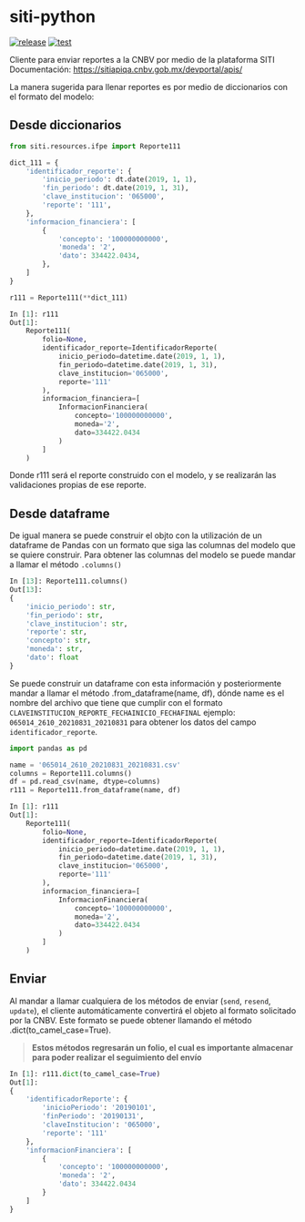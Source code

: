 # siti-python
[![release](https://github.com/cuenca-mx/siti-python/actions/workflows/release.yml/badge.svg)](https://github.com/cuenca-mx/siti-python/actions/workflows/release.yml)
[![test](https://github.com/cuenca-mx/siti-python/actions/workflows/test.yml/badge.svg)](https://github.com/cuenca-mx/siti-python/actions/workflows/test.yml)

Cliente para enviar reportes a la CNBV por medio de la plataforma SITI
Documentación: https://sitiapiqa.cnbv.gob.mx/devportal/apis/

La manera sugerida para llenar reportes es por medio de diccionarios con el formato del modelo:

## Desde diccionarios

```python
from siti.resources.ifpe import Reporte111

dict_111 = {
    'identificador_reporte': {
        'inicio_periodo': dt.date(2019, 1, 1),
        'fin_periodo': dt.date(2019, 1, 31),
        'clave_institucion': '065000',
        'reporte': '111',
    },
    'informacion_financiera': [
        {
            'concepto': '100000000000',
            'moneda': '2',
            'dato': 334422.0434,
        },
    ]
}

r111 = Reporte111(**dict_111)

In [1]: r111
Out[1]: 
    Reporte111(
        folio=None,
        identificador_reporte=IdentificadorReporte(
            inicio_periodo=datetime.date(2019, 1, 1),
            fin_periodo=datetime.date(2019, 1, 31),
            clave_institucion='065000',
            reporte='111'
        ),
        informacion_financiera=[
            InformacionFinanciera(
                concepto='100000000000',
                moneda='2',
                dato=334422.0434
            )
        ]
    )
```

Donde r111 será el reporte construido con el modelo, y se realizarán las validaciones propias de ese reporte.


## Desde dataframe
De igual manera se puede construir el objto con la utilización de un dataframe de Pandas con un formato que siga las columnas del modelo que se quiere construir.
Para obtener las columnas del modelo se puede mandar a llamar el método `.columns()`

```python
In [13]: Reporte111.columns()
Out[13]: 
{
    'inicio_periodo': str,
    'fin_periodo': str,
    'clave_institucion': str,
    'reporte': str,
    'concepto': str,
    'moneda': str,
    'dato': float
}
```

Se puede construir un dataframe con esta información y posteriormente mandar a llamar el método .from_dataframe(name, df), dónde name es el nombre del archivo que tiene que cumplir con el formato `CLAVEINSTITUCION_REPORTE_FECHAINICIO_FECHAFINAL` ejemplo: `065014_2610_20210831_20210831` para obtener los datos del campo `identificador_reporte`.

```python
import pandas as pd

name = '065014_2610_20210831_20210831.csv'
columns = Reporte111.columns()
df = pd.read_csv(name, dtype=columns)
r111 = Reporte111.from_dataframe(name, df)

In [1]: r111
Out[1]: 
    Reporte111(
        folio=None,
        identificador_reporte=IdentificadorReporte(
            inicio_periodo=datetime.date(2019, 1, 1),
            fin_periodo=datetime.date(2019, 1, 31),
            clave_institucion='065000',
            reporte='111'
        ),
        informacion_financiera=[
            InformacionFinanciera(
                concepto='100000000000',
                moneda='2',
                dato=334422.0434
            )
        ]
    )
```


## Enviar

Al mandar a llamar cualquiera de los métodos de enviar (`send`, `resend`, `update`), el cliente automáticamente convertirá el objeto al formato solicitado por la CNBV. Este formato se puede obtener llamando el método .dict(to_camel_case=True).


> **Estos métodos regresarán un folio, el cual es importante almacenar para poder realizar el seguimiento del envío**

```python
In [1]: r111.dict(to_camel_case=True)
Out[1]: 
{
    'identificadorReporte': {
        'inicioPeriodo': '20190101',
        'finPeriodo': '20190131',
        'claveInstitucion': '065000',
        'reporte': '111'
    },
    'informacionFinanciera': [
        {
            'concepto': '100000000000',
            'moneda': '2',
            'dato': 334422.0434
        }
    ]
}
```